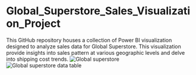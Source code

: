 # Global_Superstore_Sales_Visualization_Project
This GitHub repository houses a collection of Power BI visualization designed to analyze sales data for Global Superstore. This  visualization provide insights into sales pattern at various geographic levels and delve into shipping cost trends.
![Global superstore](https://github.com/Devimol123/Global_Superstore_Sales_Visualization_Project/assets/154596511/4417d515-d400-423f-8676-9573b223d2e6)
![Global superstore data table](https://github.com/Devimol123/Global_Superstore_Sales_Visualization_Project/assets/154596511/96c5f804-9d6d-4f91-9519-055075a6326d)
